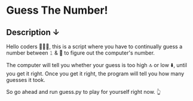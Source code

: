 # Guess The Number! 


## Description ↓

Hello coders 🧑🏼‍💻, this is a script where you have to continually guess a number between 𝟷 & 💯 to figure out the computer's number. 

The computer will tell you whether your guess is too high 🔝 or low ⬇️, until you get it right. Once you get it right, the program will tell you how many guesses it took.

So go ahead and run guess.py to play for yourself right now. 👆
